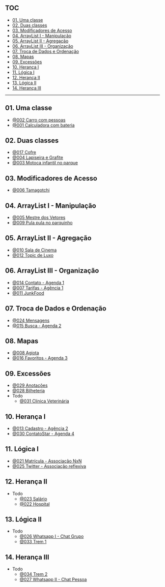 ## TOC []()

<!--TOC_BEGIN-->
- [01. Uma classe](#01-uma-classe)
- [02. Duas classes](#02-duas-classes)
- [03. Modificadores de Acesso](#03-modificadores-de-acesso)
- [04. ArrayList I - Manipulação](#04-arraylist-i---manipulação)
- [05. ArrayList II - Agregação](#05-arraylist-ii---agregação)
- [06. ArrayList III - Organização](#06-arraylist-iii---organização)
- [07. Troca de Dados e Ordenação](#07-troca-de-dados-e-ordenação)
- [08. Mapas](#08-mapas)
- [09. Excessões](#09-excessões)
- [10. Herança I](#10-herança-i)
- [11. Lógica I](#11-lógica-i)
- [12. Herança II](#12-herança-ii)
- [13. Lógica II](#13-lógica-ii)
- [14. Herança III](#14-herança-iii)

<!--TOC_END-->

---
## 01. Uma classe

- [@002 Carro com pessoas](base/002/Readme.md) 
- [@001 Calculadora com bateria](base/001/Readme.md) 

## 02. Duas classes
- [@017 Cofre](base/017/Readme.md) 
- [@004 Lapiseira e Grafite](base/004/Readme.md) 
- [@003 Motoca infantil no parque](base/003/Readme.md) 

## 03. Modificadores de Acesso
- [@006 Tamagotchi](base/006/Readme.md) 

## 04. ArrayList I - Manipulação
- [@005 Mestre dos Vetores](base/005/Readme.md) 
- [@009 Pula pula no parquinho](base/009/Readme.md) 

## 05. ArrayList II - Agregação
- [@010 Sala de Cinema](base/010/Readme.md) 
- [@012 Topic de Luxo](base/012/Readme.md) 

## 06. ArrayList III - Organização
- [@014 Contato - Agenda 1](base/014/Readme.md) 
- [@007 Tarifas - Agência 1](base/007/Readme.md) 
- [@011 JunkFood](base/011/Readme.md) 


## 07. Troca de Dados e Ordenação
- [@024 Mensagens](base/024/Readme.md) 
- [@015 Busca - Agenda 2](base/015/Readme.md) 

## 08. Mapas
- [@008 Agiota](base/008/Readme.md) 
- [@016 Favoritos - Agenda 3](base/016/Readme.md) 

## 09. Excessões
- [@029 Anotações](base/029/Readme.md) 
- [@028 Bilheteria](base/028/Readme.md) 
- Todo
    - [@031 Clinica Veterinária](base/031/Readme.md) 

## 10. Herança I
- [@013 Cadastro - Agência 2](base/013/Readme.md) 
- [@030 ContatoStar - Agenda 4](base/030/Readme.md) 

## 11. Lógica I
- [@021 Matrícula - Associação NxN](base/021/Readme.md) 
- [@025 Twitter - Associação reflexiva](base/025/Readme.md) 

## 12. Herança II
- Todo
    - [@023 Salário](base/023/Readme.md) 
    - [@022 Hospital](base/022/Readme.md) 

## 13. Lógica II
- Todo
    - [@026 Whatsapp I - Chat Grupo](base/026/Readme.md) 
    - [@033 Trem 1](base/033/Readme.md) 

## 14. Herança III
- Todo
    - [@034 Trem 2](base/034/Readme.md) 
    - [@027 Whatsapp II - Chat Pessoa](base/027/Readme.md) 

